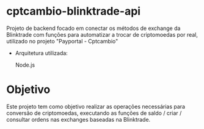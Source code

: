# cptcambio-blinktrade-api
Projeto de backend focado em conectar os métodos de exchange da Blinktrade com funções para automatizar a trocar de criptomoedas por real, utilizado no projeto "Payportal - Cptcambio"

* Arquitetura utilizada:

  Node.js
  
 # Objetivo
 Este projeto tem como objetivo realizar as operações necessárias para conversão de criptomoedas, executando as funções de saldo / criar / consultar ordens nas exchanges baseadas na Blinktrade.
